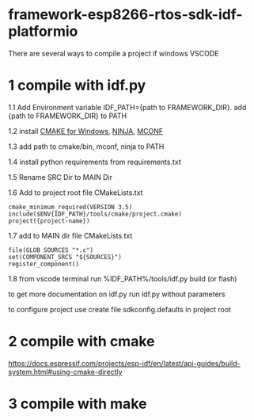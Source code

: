 # framework-esp8266-rtos-sdk-idf-platformio
There are several ways to compile a project if windows
VSCODE 

# 1 compile with idf.py

1.1 Add Environment variable IDF_PATH={path to FRAMEWORK_DIR}. add {path to FRAMEWORK_DIR} to PATH

1.2 install [CMAKE for Windows](https://cmake.org/download/), [NINJA](https://github.com/ninja-build/ninja/releases), [MCONF](https://github.com/espressif/kconfig-frontends/releases/)

1.3 add path to cmake/bin, mconf, ninja to PATH

1.4 install python requirements from requirements.txt

1.5 Rename SRC Dir to MAIN Dir

1.6 Add to project root file CMakeLists.txt
```
cmake_minimum_required(VERSION 3.5)
include($ENV{IDF_PATH}/tools/cmake/project.cmake)
project({project-name})
```

1.7 add to MAIN dir file CMakeLists.txt
```
file(GLOB SOURCES "*.c")
set(COMPONENT_SRCS "${SOURCES}")
register_component()
```

1.8 from vscode terminal run %IDF_PATH%/tools/idf.py build (or flash)

to get more documentation on idf.py run idf.py without parameters

to configure project use create file sdkconfig.defaults in project root



# 2 compile with cmake

https://docs.espressif.com/projects/esp-idf/en/latest/api-guides/build-system.html#using-cmake-directly

# 3 compile with make